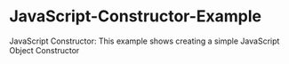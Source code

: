 # JavaScript-Constructor-Example
JavaScript Constructor: This example shows creating a simple JavaScript Object Constructor
